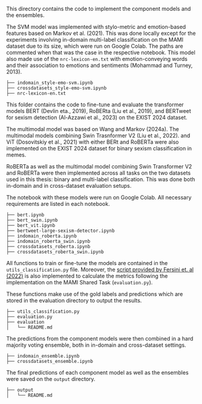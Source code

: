 This directory contains the code to implement the component models and the ensembles.

The SVM model was implemented with stylo-metric and emotion-based features based on Markov et al. (2021). This was done locally except for the experiments involving in-domain multi-label classification on the MAMI dataset due to its size, which were run on Google Colab. The paths are commented when that was the case in the respective notebook. This model also made use of the `nrc-lexicon-en.txt` with emotion-conveying words and their association to emotions and sentiments (Mohammad and Turney, 2013).

```
├── indomain_style-emo-svm.ipynb
├── crossdatasets_style-emo-svm.ipynb
├── nrc-lexicon-en.txt
```


This folder contains the code to fine-tune and evaluate the transformer models BERT (Devlin eta., 2019), RoBERta (Liu et al., 2019), and BERTweet for sexism detection (Al-Azzawi et al., 2023) on the EXIST 2024 dataset. 

The multimodal model was based on Wang and Markov (2024a).
The multimodal models combining Swin Trasnformer V2 (Liu et al., 2022). and ViT (Dosovitskiy et al., 2021) with either BERt and RoBERTa were also implemented on the EXIST 2024 dataset for binary sexism classification in memes.

RoBERTa as well as the multimodal model combining Swin Transformer V2 and RoBERTa were then implemented across all tasks on the two datasets used in this thesis: binary and multi-label classification.
This was done both in-domain and in cross-dataset evaluation setups.

The notebook with these models were run on Google Colab. All necessary requirements are listed in each notebook.

```
├── bert.ipynb
├── bert_swin.ipynb
├── bert_vit.ipynb
├── bertweet-large-sexism-detector.ipynb
├── indomain_roberta.ipynb
├── indomain_roberta_swin.ipynb
├── crossdatasets_roberta.ipynb
├── crossdatasets_roberta_swin.ipynb
```

All functions to train or fine-tune the models are contained in the `utils_classification.py` file.
Moreover, the [script provided by Fersini et. al (2022)](https://github.com/MIND-Lab/SemEval2022-Task-5-Multimedia-Automatic-Misogyny-Identification-MAMI-/blob/main/Evaluation/evaluation.py) is also implemented to calculate the metrics following the implementation on the MAMI Shared Task (`evaluation.py`).

These functions make use of the gold labels and predictions which are stored in the evaluation directory to output the results.

```
├── utils_classification.py
├── evaluation.py
├── evaluation
│   └── README.md
```

The predictions from the component models were then combined in a hard majority voting ensemble, both in in-domain and cross-dataset settings.

```
├── indomain_ensemble.ipynb
├── crossdatasets_ensemble.ipynb
```

The final predictions of each component model as well as the ensembles were saved on the `output` directory.

```
├── output
│   └── README.md
```